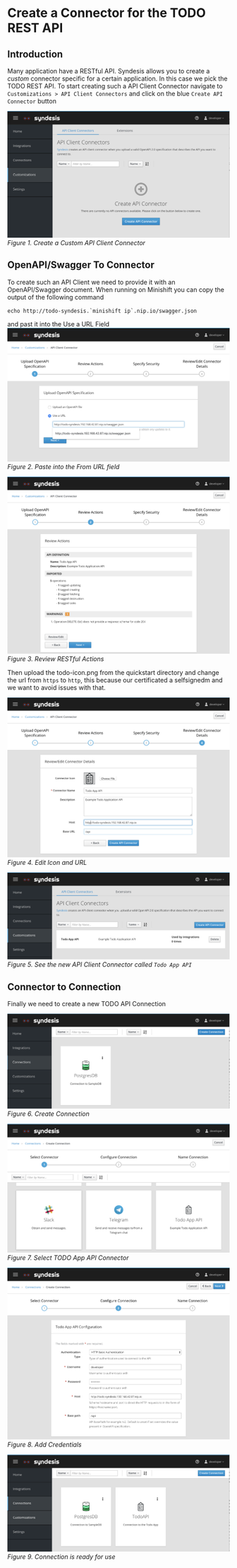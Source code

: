 # Create a Connector for the TODO REST API

## Introduction
Many application have a RESTful API. Syndesis allows you to create a *custom* connector specific for a certain application. In this case we pick the TODO REST API. To start creating such a API Client Connector navigate to `Customizations > API Client Connectors` and click on the blue `Create API Connector` button

![Create API Client Connector](img/1-create-api-connector.png)
*Figure 1. Create a Custom API Client Connector*

## OpenAPI/Swagger To Connector
To create such an API Client we need to provide it with an OpenAPI/Swagger document. When running on Minishift you can copy the output of the following command

```
echo http://todo-syndesis.`minishift ip`.nip.io/swagger.json
```
and past it into the Use a URL Field
![Create API Client From URL](img/2-from-url.png)
*Figure 2. Paste into the From URL field*

![Create API Client Review](img/3-review-actions.png)
*Figure 3. Review RESTful Actions*

Then upload the todo-icon.png from the quickstart directory and change the url from `https` to `http`, this because our certificated a selfsignedm and we want to avoid issues with that.

![Create API Client Edit](img/4-edit-icon-url.png)
*Figure 4. Edit Icon and URL*

![Create API Client Connectors](img/5-api-client-connectors.png)
*Figure 5. See the new API Client Connector called `Todo App API`*

## Connector to Connection
Finally we need to create a new TODO API Connection

![Create API Client Connection](img/6-create-connection.png)
*Figure 6. Create Connection*

![Create API Client Connection](img/7-select-todo-app-api.png)
*Figure 7. Select TODO App API Connector*

![Create API Client Connection](img/8-add-creds.png)
*Figure 8. Add Credentials*

![Create API Client Connection](img/9-connection-ready.png)
*Figure 9. Connection is ready for use*

